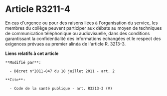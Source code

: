 # Article R3211-4

En cas d'urgence ou pour des raisons liées à l'organisation du service, les membres du collège peuvent participer aux débats
au moyen de techniques de communication téléphonique ou audiovisuelle, dans des conditions garantissant la confidentialité
des informations échangées et le respect des exigences prévues au premier alinéa de l'article R. 3213-3.

**Liens relatifs à cet article**

	**Modifié par**:

	  - Décret n°2011-847 du 18 juillet 2011 - art. 2

	**Cite**:

	  - Code de la santé publique - art. R3213-3 (V)
